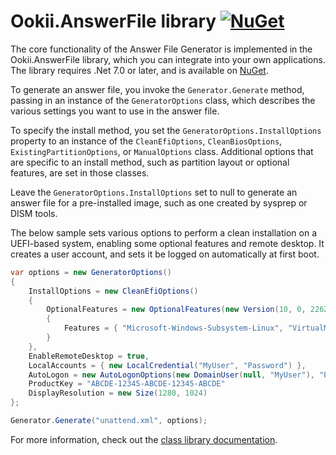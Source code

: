 # Ookii.AnswerFile library [![NuGet](https://img.shields.io/nuget/v/Ookii.AnswerFile)](https://nuget.org/packages/Ookii.AnswerFile)

The core functionality of the Answer File Generator is implemented in the Ookii.AnswerFile library,
which you can integrate into your own applications. The library requires .Net 7.0 or later, and is
available on [NuGet](https://nuget.org/packages/Ookii.AnswerFile).

To generate an answer file, you invoke the `Generator.Generate` method, passing in an instance of
the `GeneratorOptions` class, which describes the various settings you want to use in the answer
file.

To specify the install method, you set the `GeneratorOptions.InstallOptions` property to an instance
of the `CleanEfiOptions`, `CleanBiosOptions`, `ExistingPartitionOptions`, or `ManualOptions` class.
Additional options that are specific to an install method, such as partition layout or optional
features, are set in those classes.

Leave the `GeneratorOptions.InstallOptions` set to null to generate an answer file for a
pre-installed image, such as one created by sysprep or DISM tools.

The below sample sets various options to perform a clean installation on a UEFI-based system,
enabling some optional features and remote desktop. It creates a user account, and sets it be logged
on automatically at first boot.

```csharp
var options = new GeneratorOptions()
{
    InstallOptions = new CleanEfiOptions()
    {
        OptionalFeatures = new OptionalFeatures(new Version(10, 0, 22621, 1))
        {
            Features = { "Microsoft-Windows-Subsystem-Linux", "VirtualMachinePlatform" }
        }
    },
    EnableRemoteDesktop = true,
    LocalAccounts = { new LocalCredential("MyUser", "Password") },
    AutoLogon = new AutoLogonOptions(new DomainUser(null, "MyUser"), "Password"),
    ProductKey = "ABCDE-12345-ABCDE-12345-ABCDE"
    DisplayResolution = new Size(1280, 1024)
};

Generator.Generate("unattend.xml", options);
```

For more information, check out the
[class library documentation](https://www.ookii.org/Link/GenerateAnswerFileDoc).
